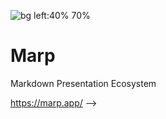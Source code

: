 ![bg left:40% 70%](https://marp.app/assets/marp.svg)

# **Marp**

Markdown Presentation Ecosystem

https://marp.app/ 
-->


<!--
# How to write slides

Split pages by horizontal ruler (`---`). It's very simple! :satisfied:

-->